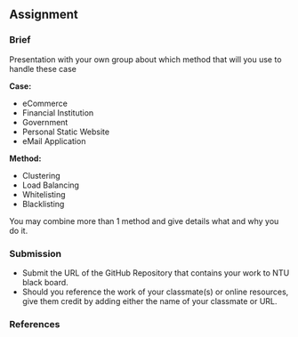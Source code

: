 ## Assignment

### Brief

Presentation with your own group about which method that will you use to handle these case


**Case:**

- eCommerce
- Financial Institution
- Government
- Personal Static Website
- eMail Application


**Method:**

- Clustering
- Load Balancing
- Whitelisting
- Blacklisting


You may combine more than 1 method and give details what and why you do it.



### Submission 

- Submit the URL of the GitHub Repository that contains your work to NTU black board.
- Should you reference the work of your classmate(s) or online resources, give them credit by adding either the name of your classmate or URL. 

### References


